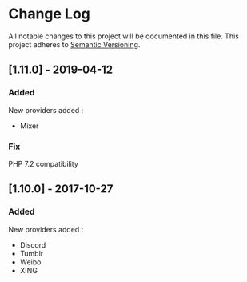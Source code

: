 # Change Log

All notable changes to this project will be documented in this file. This project adheres to [Semantic Versioning](http://semver.org/).


## [1.11.0] - 2019-04-12
### Added
New providers added :
- Mixer
### Fix
PHP 7.2 compatibility

## [1.10.0] - 2017-10-27
### Added
New providers added :
- Discord
- Tumblr 
- Weibo 
- XING